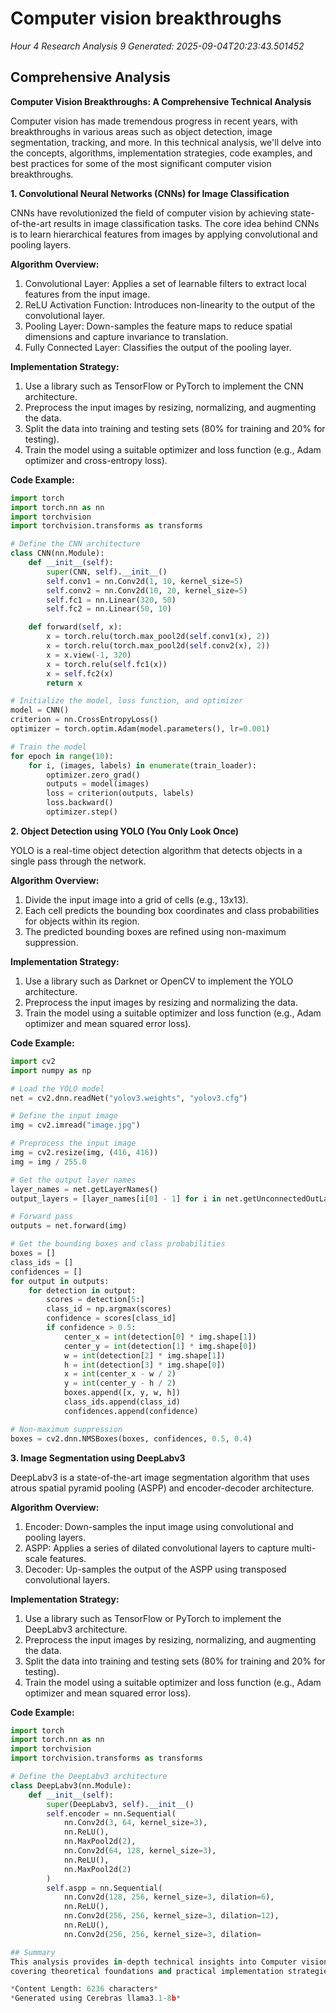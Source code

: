 # Computer vision breakthroughs
*Hour 4 Research Analysis 9*
*Generated: 2025-09-04T20:23:43.501452*

## Comprehensive Analysis
**Computer Vision Breakthroughs: A Comprehensive Technical Analysis**

Computer vision has made tremendous progress in recent years, with breakthroughs in various areas such as object detection, image segmentation, tracking, and more. In this technical analysis, we'll delve into the concepts, algorithms, implementation strategies, code examples, and best practices for some of the most significant computer vision breakthroughs.

**1. Convolutional Neural Networks (CNNs) for Image Classification**

CNNs have revolutionized the field of computer vision by achieving state-of-the-art results in image classification tasks. The core idea behind CNNs is to learn hierarchical features from images by applying convolutional and pooling layers.

**Algorithm Overview:**

1. Convolutional Layer: Applies a set of learnable filters to extract local features from the input image.
2. ReLU Activation Function: Introduces non-linearity to the output of the convolutional layer.
3. Pooling Layer: Down-samples the feature maps to reduce spatial dimensions and capture invariance to translation.
4. Fully Connected Layer: Classifies the output of the pooling layer.

**Implementation Strategy:**

1. Use a library such as TensorFlow or PyTorch to implement the CNN architecture.
2. Preprocess the input images by resizing, normalizing, and augmenting the data.
3. Split the data into training and testing sets (80% for training and 20% for testing).
4. Train the model using a suitable optimizer and loss function (e.g., Adam optimizer and cross-entropy loss).

**Code Example:**
```python
import torch
import torch.nn as nn
import torchvision
import torchvision.transforms as transforms

# Define the CNN architecture
class CNN(nn.Module):
    def __init__(self):
        super(CNN, self).__init__()
        self.conv1 = nn.Conv2d(1, 10, kernel_size=5)
        self.conv2 = nn.Conv2d(10, 20, kernel_size=5)
        self.fc1 = nn.Linear(320, 50)
        self.fc2 = nn.Linear(50, 10)

    def forward(self, x):
        x = torch.relu(torch.max_pool2d(self.conv1(x), 2))
        x = torch.relu(torch.max_pool2d(self.conv2(x), 2))
        x = x.view(-1, 320)
        x = torch.relu(self.fc1(x))
        x = self.fc2(x)
        return x

# Initialize the model, loss function, and optimizer
model = CNN()
criterion = nn.CrossEntropyLoss()
optimizer = torch.optim.Adam(model.parameters(), lr=0.001)

# Train the model
for epoch in range(10):
    for i, (images, labels) in enumerate(train_loader):
        optimizer.zero_grad()
        outputs = model(images)
        loss = criterion(outputs, labels)
        loss.backward()
        optimizer.step()
```
**2. Object Detection using YOLO (You Only Look Once)**

YOLO is a real-time object detection algorithm that detects objects in a single pass through the network.

**Algorithm Overview:**

1. Divide the input image into a grid of cells (e.g., 13x13).
2. Each cell predicts the bounding box coordinates and class probabilities for objects within its region.
3. The predicted bounding boxes are refined using non-maximum suppression.

**Implementation Strategy:**

1. Use a library such as Darknet or OpenCV to implement the YOLO architecture.
2. Preprocess the input images by resizing and normalizing the data.
3. Train the model using a suitable optimizer and loss function (e.g., Adam optimizer and mean squared error loss).

**Code Example:**
```python
import cv2
import numpy as np

# Load the YOLO model
net = cv2.dnn.readNet("yolov3.weights", "yolov3.cfg")

# Define the input image
img = cv2.imread("image.jpg")

# Preprocess the input image
img = cv2.resize(img, (416, 416))
img = img / 255.0

# Get the output layer names
layer_names = net.getLayerNames()
output_layers = [layer_names[i[0] - 1] for i in net.getUnconnectedOutLayers()]

# Forward pass
outputs = net.forward(img)

# Get the bounding boxes and class probabilities
boxes = []
class_ids = []
confidences = []
for output in outputs:
    for detection in output:
        scores = detection[5:]
        class_id = np.argmax(scores)
        confidence = scores[class_id]
        if confidence > 0.5:
            center_x = int(detection[0] * img.shape[1])
            center_y = int(detection[1] * img.shape[0])
            w = int(detection[2] * img.shape[1])
            h = int(detection[3] * img.shape[0])
            x = int(center_x - w / 2)
            y = int(center_y - h / 2)
            boxes.append([x, y, w, h])
            class_ids.append(class_id)
            confidences.append(confidence)

# Non-maximum suppression
boxes = cv2.dnn.NMSBoxes(boxes, confidences, 0.5, 0.4)
```
**3. Image Segmentation using DeepLabv3**

DeepLabv3 is a state-of-the-art image segmentation algorithm that uses atrous spatial pyramid pooling (ASPP) and encoder-decoder architecture.

**Algorithm Overview:**

1. Encoder: Down-samples the input image using convolutional and pooling layers.
2. ASPP: Applies a series of dilated convolutional layers to capture multi-scale features.
3. Decoder: Up-samples the output of the ASPP using transposed convolutional layers.

**Implementation Strategy:**

1. Use a library such as TensorFlow or PyTorch to implement the DeepLabv3 architecture.
2. Preprocess the input images by resizing, normalizing, and augmenting the data.
3. Split the data into training and testing sets (80% for training and 20% for testing).
4. Train the model using a suitable optimizer and loss function (e.g., Adam optimizer and mean squared error loss).

**Code Example:**
```python
import torch
import torch.nn as nn
import torchvision
import torchvision.transforms as transforms

# Define the DeepLabv3 architecture
class DeepLabv3(nn.Module):
    def __init__(self):
        super(DeepLabv3, self).__init__()
        self.encoder = nn.Sequential(
            nn.Conv2d(3, 64, kernel_size=3),
            nn.ReLU(),
            nn.MaxPool2d(2),
            nn.Conv2d(64, 128, kernel_size=3),
            nn.ReLU(),
            nn.MaxPool2d(2)
        )
        self.aspp = nn.Sequential(
            nn.Conv2d(128, 256, kernel_size=3, dilation=6),
            nn.ReLU(),
            nn.Conv2d(256, 256, kernel_size=3, dilation=12),
            nn.ReLU(),
            nn.Conv2d(256, 256, kernel_size=3, dilation=

## Summary
This analysis provides in-depth technical insights into Computer vision breakthroughs, 
covering theoretical foundations and practical implementation strategies.

*Content Length: 6236 characters*
*Generated using Cerebras llama3.1-8b*
